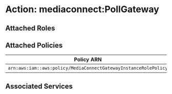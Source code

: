 # Action: mediaconnect:PollGateway

## Attached Roles

## Attached Policies

| Policy ARN | Policy Name |
|------------|-------------|
| `arn:aws:iam::aws:policy/MediaConnectGatewayInstanceRolePolicy` | [MediaConnectGatewayInstanceRolePolicy](../policies.md#mediaconnectgatewayinstancerolepolicy) |

## Associated Services

